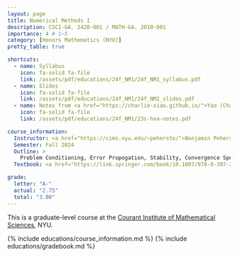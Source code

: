 ```yaml
---
layout: page
title: Numerical Methods I
description: CSCI-GA. 2420-001 / MATH-GA. 2010-001
importance: 4 # 1~5
category: [Honors Mathematics (NYU)]
pretty_table: true

shortcuts:
  - name: Syllabus
    icon: fa-solid fa-file
    link: /assets/pdf/educations/24f_NM1/24f_NM1_syllabus.pdf
  - name: Slides
    icon: fa-solid fa-file
    link: /assets/pdf/educations/24f_NM1/24f_NM1_slides.pdf
  - name: Notes from <a href="https://charlie-xiao.github.io/">Yao (Charlie) Xiao</a>
    icon: fa-solid fa-file
    link: /assets/pdf/educations/24f_NM1/23s-hna-notes.pdf

course_information:
  Instructor: <a href="https://cims.nyu.edu/~pehersto/">Benjamin Peherstorfer</a>
  Semester: Fall 2024
  Outline: >
    Problem Conditioning, Error Propogation, Stability, Convergence Speed, Float Numbers, Gauss/LU, Pivoting, Linear Systems, Cholesky, Sparse Matrices, OLS, Gram Schmidt, QR factorization, EigenProblems, Power method and variants, QR algorithm, SVD, Iterative Methods for Linear and Nonlinear Systems,  Relaxation methods, Conjugate Gradient, Polynomial Interpolation, Fixes Point Method, Newton’s Method, Quadrature, Sparse Grids for High Dimensions
  Textbook: <a href="https://link.springer.com/book/10.1007/978-0-387-21584-6">Numerical Analysis in Modern Scientific Computing [2017] (Deuflhard, P. and Hohmann, A.)</a>

grade:
  letter: "A-"
  actual: "2.75"
  total: "3.00"
---
```


This is a graduate-level course at the [Courant Institute of Mathematical Sciences](https://cims.nyu.edu/), NYU.

{% include educations/course_information.md %}
{% include educations/gradebook.md %}
